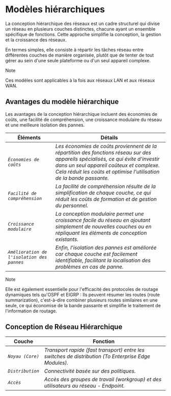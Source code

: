 # Modèles hiérarchiques

La conception hiérarchique des réseaux est un cadre structurel qui divise un réseau en plusieurs couches distinctes, chacune ayant un ensemble spécifique de fonctions. Cette approche simplifie la conception, la gestion et la croissance des réseaux. 

En termes simples, elle consiste à répartir les tâches réseau entre différentes couches de manière organisée, plutôt que de tenter de tout gérer au sein d'une seule plateforme ou d'un seul appareil complexe.

> [!NOTE] 
> Ces modèles sont applicables à la fois aux réseaux LAN et aux réseaux WAN.

## Avantages du modèle hiérarchique

Les avantages de la conception hiérarchique incluent des économies de coûts, une facilité de compréhension, une croissance modulaire du réseau et une meilleure isolation des pannes.  

Éléments | Détails
-----            | ----                   
*`Économies de coûts`* | *Les économies de coûts proviennent de la répartition des fonctions réseau sur des appareils spécialisés, ce qui évite d'investir dans un seul appareil coûteux et complexe. Cela réduit les coûts et optimise l'utilisation de la bande passante.* 
*`Facilité de compréhension`* | *La facilité de compréhension résulte de la simplification de chaque couche, ce qui réduit les coûts de formation et de gestion du personnel.*
*`Croissance modulaire`* | *La conception modulaire permet une croissance facile du réseau en ajoutant simplement de nouvelles couches ou en répliquant les éléments de conception existants.* 
*`Amélioration de l'isolation des pannes`* | *Enfin, l'isolation des pannes est améliorée car chaque couche est facilement identifiable, facilitant la localisation des problèmes en cas de panne.* 

> [!NOTE] 
> Elle est également essentielle pour l'efficacité des protocoles de routage dynamiques tels qu'OSPF et EIGRP : Ils peuvent résumer les routes (route summarization), c'est-à-dire combiner plusieurs routes similaires en une seule, ce qui économise de la bande passante et simplifie le traitement de l'information de routage.

## Conception de Réseau Hiérarchique

Couche | Fonction
-----            | ----                   
*`Noyau (Core)`* | *Transport rapide (fast transport) entre les switches de distribution (To Enterprise Edge Modules).* 
*`Distribution`* | *Connectivité basée sur des politiques.*
*`Accès`* | *Accès des groupes de travail (workgroup) et des utilisateurs au réseau - Endpoint.*